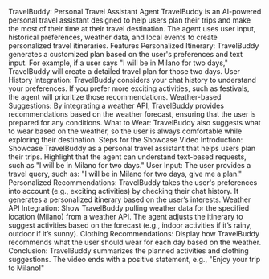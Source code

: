 TravelBuddy: Personal Travel Assistant Agent
TravelBuddy is an AI-powered personal travel assistant designed to help users plan their trips and make the most of their time at their travel destination. The agent uses user input, historical preferences, weather data, and local events to create personalized travel itineraries.
Features
Personalized Itinerary: TravelBuddy generates a customized plan based on the user's preferences and text input. For example, if a user says "I will be in Milano for two days," TravelBuddy will create a detailed travel plan for those two days.
User History Integration: TravelBuddy considers your chat history to understand your preferences. If you prefer more exciting activities, such as festivals, the agent will prioritize those recommendations.
Weather-based Suggestions: By integrating a weather API, TravelBuddy provides recommendations based on the weather forecast, ensuring that the user is prepared for any conditions.
What to Wear: TravelBuddy also suggests what to wear based on the weather, so the user is always comfortable while exploring their destination.
Steps for the Showcase Video
Introduction:
Showcase TravelBuddy as a personal travel assistant that helps users plan their trips.
Highlight that the agent can understand text-based requests, such as "I will be in Milano for two days."
User Input:
The user provides a travel query, such as: "I will be in Milano for two days, give me a plan."
Personalized Recommendations:
TravelBuddy takes the user's preferences into account (e.g., exciting activities) by checking their chat history.
It generates a personalized itinerary based on the user’s interests.
Weather API Integration:
Show TravelBuddy pulling weather data for the specified location (Milano) from a weather API.
The agent adjusts the itinerary to suggest activities based on the forecast (e.g., indoor activities if it’s rainy, outdoor if it’s sunny).
Clothing Recommendations:
Display how TravelBuddy recommends what the user should wear for each day based on the weather.
Conclusion:
TravelBuddy summarizes the planned activities and clothing suggestions.
The video ends with a positive statement, e.g., "Enjoy your trip to Milano!"
 
